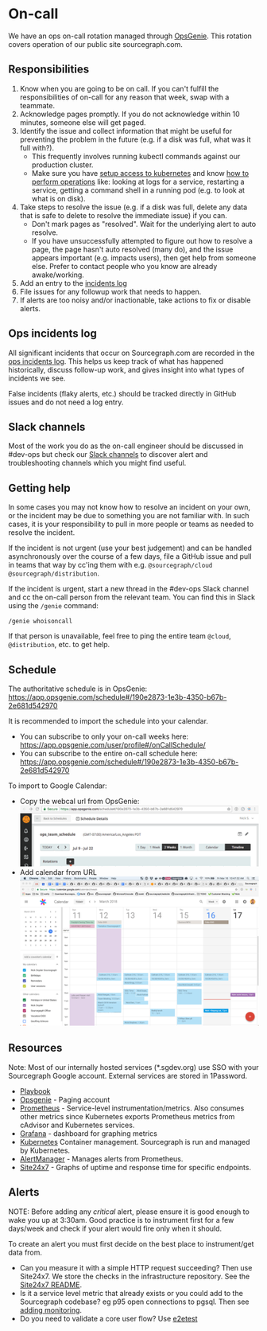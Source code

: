 # On-call

We have an ops on-call rotation managed through [OpsGenie](https://opsgenie.com). This rotation covers operation of our public site sourcegraph.com.

## Responsibilities

1.  Know when you are going to be on call. If you can't fulfill the responsibilities of on-call for any reason that week, swap with a teammate.
1.  Acknowledge pages promptly. If you do not acknowledge within 10 minutes, someone else will get paged.
1.  Identify the issue and collect information that might be useful for preventing the problem in the future (e.g. if a disk was full, what was it full with?).
    - This frequently involves running kubectl commands against our production cluster.
    - Make sure you have [setup access to kubernetes](https://about.sourcegraph.com/handbook/engineering/deployments#how-to-set-up-access-to-kubernetes) and know [how to perform operations](https://about.sourcegraph.com/handbook/engineering/deployments#kubectl-cheatsheet) like: looking at logs for a service, restarting a service, getting a command shell in a running pod (e.g. to look at what is on disk).
1.  Take steps to resolve the issue (e.g. if a disk was full, delete any data that is safe to delete to resolve the immediate issue) if you can.
    - Don't mark pages as "resolved". Wait for the underlying alert to auto resolve.
    - If you have unsuccessfully attempted to figure out how to resolve a page, the page hasn't auto resolved (many do), and the issue appears important (e.g. impacts users), then get help from someone else. Prefer to contact people who you know are already awake/working.
1.  Add an entry to the [incidents log](https://docs.google.com/document/d/1dtrOHs5STJYKvyjigL1kMm6u-W0mlyRSyVxPfKIOfEw/edit?usp=sharing)
1.  File issues for any followup work that needs to happen.
1.  If alerts are too noisy and/or inactionable, take actions to fix or disable alerts.

## Ops incidents log

All significant incidents that occur on Sourcegraph.com are recorded in the [ops incidents log](https://docs.google.com/document/d/1dtrOHs5STJYKvyjigL1kMm6u-W0mlyRSyVxPfKIOfEw/edit?usp=sharing). This helps us keep track of what has happened historically, discuss follow-up work, and gives insight into what types of incidents we see.

False incidents (flaky alerts, etc.) should be tracked directly in GitHub issues and do not need a log entry.

## Slack channels

Most of the work you do as the on-call engineer should be discussed in #dev-ops but check our [Slack channels](../../communication/team_chat.md#engineering) to discover alert and troubleshooting channels which you might find useful.

## Getting help

In some cases you may not know how to resolve an incident on your own, or the incident may be due to something you are not familiar with. In such cases, it is your responsibility to pull in more people or teams as needed to resolve the incident.

If the incident is not urgent (use your best judgement) and can be handled asynchronously over the course of a few days, file a GitHub issue and pull in teams that way by cc'ing them with e.g. `@sourcegraph/cloud` `@sourcegraph/distribution`.

If the incident is urgent, start a new thread in the #dev-ops Slack channel and cc the on-call person from the relevant team. You can find this in Slack using the `/genie` command:

```
/genie whoisoncall
```

If that person is unavailable, feel free to ping the entire team `@cloud`, `@distribution`, etc. to get help.

## Schedule

The authoritative schedule is in OpsGenie:
https://app.opsgenie.com/schedule#/190e2873-1e3b-4350-b67b-2e681d542970

It is recommended to import the schedule into your calendar.

- You can subscribe to only your on-call weeks here: https://app.opsgenie.com/user/profile#/onCallSchedule/
- You can subscribe to the entire on-call schedule here: https://app.opsgenie.com/schedule#/190e2873-1e3b-4350-b67b-2e681d542970

To import to Google Calendar:

- Copy the webcal url from OpsGenie:
  ![copy-schedule-link.gif](copy-schedule-link.gif)
- Add calendar from URL
  ![gcal.gif](gcal.gif)

## Resources

Note: Most of our internally hosted services (\*.sgdev.org) use SSO with your
Sourcegraph Google account. External services are stored in 1Password.

- [Playbook](playbooks/index.md)
- [Opsgenie](https://app.opsgenie.com/alert) - Paging account
- [Prometheus](https://prometheus.sgdev.org/) - Service-level instrumentation/metrics. Also consumes other metrics since Kubernetes exports Prometheus metrics from cAdvisor and Kubernetes services.
- [Grafana](https://grafana.sgdev.org/) - dashboard for graphing metrics
- [Kubernetes](https://github.com/sourcegraph/infrastructure/blob/master/kubernetes/README.md) Container management. Sourcegraph is run and managed by Kubernetes.
- [AlertManager](https://alertmanager.sgdev.org/) - Manages alerts from Prometheus.
- [Site24x7](https://www.site24x7.com/app/client#/home/monitors) - Graphs of uptime and response time for specific endpoints.

## Alerts

NOTE: Before adding any *critical* alert, please ensure it is good enough to wake you up
at 3:30am. Good practice is to instrument first for a few days/week and check
if your alert would fire only when it should.

To create an alert you must first decide on the best place to instrument/get
data from.

- Can you measure it with a simple HTTP request succeeding? Then use
  Site24x7. We store the checks in the infrastructure repository. See the
  [Site24x7 README](https://github.com/sourcegraph/infrastructure/blob/master/site24x7/README.md).
- Is it a service level metric that already exists or you could add to the
  Sourcegraph codebase? eg p95 open connections to pgsql. Then see [adding monitoring](../observability/monitoring.md#adding-monitoring).
- Do you need to validate a core user flow? Use
  [e2etest](https://github.com/sourcegraph/sourcegraph/blob/master/test/e2e/README.md)

